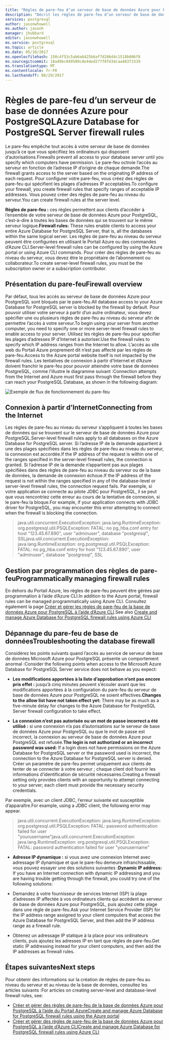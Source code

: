 ```yaml
---
title: "Règles de pare-feu d’un serveur de base de données Azure pour PostgreSQL | Microsoft Docs"
description: "Décrit les règles de pare-feu d’un serveur de base de données Azure pour PostgreSQL."
services: postgresql
author: jasonwhowell
ms.author: jasonh
manager: jhubbard
editor: jasonwhowell
ms.service: postgresql
ms.topic: article
ms.date: 05/10/2017
ms.openlocfilehash: 150c4f53c5ab6a6425b6af7d286d4c1518b006f8
ms.sourcegitcommit: 18ad9bc049589c8e44ed277f8f43dcaa483f3339
ms.translationtype: MT
ms.contentlocale: fr-FR
ms.lasthandoff: 08/29/2017
---
```

# <a name="azure-database-for-postgresql-server-firewall-rules"></a><span data-ttu-id="62434-103">Règles de pare-feu d’un serveur de base de données Azure pour PostgreSQL</span><span class="sxs-lookup"><span data-stu-id="62434-103">Azure Database for PostgreSQL Server firewall rules</span></span>
<span data-ttu-id="62434-104">Le pare-feu empêche tout accès à votre serveur de base de données jusqu’à ce que vous spécifiiez les ordinateurs qui disposent d’autorisations.</span><span class="sxs-lookup"><span data-stu-id="62434-104">Firewalls prevent all access to your database server until you specify which computers have permission.</span></span> <span data-ttu-id="62434-105">Le pare-feu octroie l’accès au serveur en fonction de l’adresse IP d’origine de chaque demande.</span><span class="sxs-lookup"><span data-stu-id="62434-105">The firewall grants access to the server based on the originating IP address of each request.</span></span>
<span data-ttu-id="62434-106">Pour configurer votre pare-feu, vous créez des règles de pare-feu qui spécifient les plages d’adresses IP acceptables.</span><span class="sxs-lookup"><span data-stu-id="62434-106">To configure your firewall, you create firewall rules that specify ranges of acceptable IP addresses.</span></span> <span data-ttu-id="62434-107">Vous pouvez créer des règles de pare-feu au niveau du serveur.</span><span class="sxs-lookup"><span data-stu-id="62434-107">You can create firewall rules at the server level.</span></span>

<span data-ttu-id="62434-108">**Règles de pare-feu :** ces règles permettent aux clients d’accéder à l’ensemble de votre serveur de base de données Azure pour PostgreSQL, c’est-à-dire à toutes les bases de données qui se trouvent sur le même serveur logique.</span><span class="sxs-lookup"><span data-stu-id="62434-108">**Firewall rules:** These rules enable clients to access your entire Azure Database for PostgreSQL Server, that is, all the databases within the same logical server.</span></span> <span data-ttu-id="62434-109">Les règles de pare-feu au niveau du serveur peuvent être configurées en utilisant le Portail Azure ou des commandes d’Azure CLI.</span><span class="sxs-lookup"><span data-stu-id="62434-109">Server-level firewall rules can be configured by using the Azure portal or using Azure CLI commands.</span></span> <span data-ttu-id="62434-110">Pour créer des règles de pare-feu au niveau du serveur, vous devez être le propriétaire de l’abonnement ou collaborateur.</span><span class="sxs-lookup"><span data-stu-id="62434-110">To create server-level firewall rules, you must be the subscription owner or a subscription contributor.</span></span>

## <a name="firewall-overview"></a><span data-ttu-id="62434-111">Présentation du pare-feu</span><span class="sxs-lookup"><span data-stu-id="62434-111">Firewall overview</span></span>
<span data-ttu-id="62434-112">Par défaut, tous les accès au serveur de base de données Azure pour PostgreSQL sont bloqués par le pare-feu.</span><span class="sxs-lookup"><span data-stu-id="62434-112">All database access to your Azure Database for PostgreSQL server is blocked by the firewall by default.</span></span> <span data-ttu-id="62434-113">Pour pouvoir utiliser votre serveur à partir d’un autre ordinateur, vous devez spécifier une ou plusieurs règles de pare-feu au niveau du serveur afin de permettre l’accès à votre serveur.</span><span class="sxs-lookup"><span data-stu-id="62434-113">To begin using your server from another computer, you need to specify one or more server-level firewall rules to enable access to your server.</span></span> <span data-ttu-id="62434-114">Utilisez les règles de pare-feu pour spécifier les plages d’adresses IP d’Internet à autoriser.</span><span class="sxs-lookup"><span data-stu-id="62434-114">Use the firewall rules to specify which IP address ranges from the Internet to allow.</span></span> <span data-ttu-id="62434-115">L’accès au site web du Portail Azure proprement dit n’est pas affecté par les règles de pare-feu.</span><span class="sxs-lookup"><span data-stu-id="62434-115">Access to the Azure portal website itself is not impacted by the firewall rules.</span></span>
<span data-ttu-id="62434-116">Les tentatives de connexion à partir d’Internet et d’Azure doivent franchir le pare-feu pour pouvoir atteindre votre base de données PostgreSQL, comme l’illustre le diagramme suivant :</span><span class="sxs-lookup"><span data-stu-id="62434-116">Connection attempts from the Internet and Azure must first pass through the firewall before they can reach your PostgreSQL Database, as shown in the following diagram:</span></span>

![Exemple de flux de fonctionnement du pare-feu](media/concepts-firewall-rules/1-firewall-concept.png)

## <a name="connecting-from-the-internet"></a><span data-ttu-id="62434-118">Connexion à partir d’Internet</span><span class="sxs-lookup"><span data-stu-id="62434-118">Connecting from the Internet</span></span>
<span data-ttu-id="62434-119">Les règles de pare-feu au niveau du serveur s’appliquent à toutes les bases de données qui se trouvent sur le serveur de base de données Azure pour PostgreSQL.</span><span class="sxs-lookup"><span data-stu-id="62434-119">Server-level firewall rules apply to all databases on the Azure Database for PostgreSQL server.</span></span> <span data-ttu-id="62434-120">Si l’adresse IP de la demande appartient à une des plages spécifiées dans les règles de pare-feu au niveau du serveur, la connexion est accordée.</span><span class="sxs-lookup"><span data-stu-id="62434-120">If the IP address of the request is within one of the ranges specified in the server-level firewall rules, the connection is granted.</span></span>
<span data-ttu-id="62434-121">Si l’adresse IP de la demande n’appartient pas aux plages spécifiées dans des règles de pare-feu au niveau du serveur ou de la base de données, la demande de connexion échoue.</span><span class="sxs-lookup"><span data-stu-id="62434-121">If the IP address of the request is not within the ranges specified in any of the database-level or server-level firewall rules, the connection request fails.</span></span>
<span data-ttu-id="62434-122">Par exemple, si votre application se connecte au pilote JDBC pour PostgreSQL, il se peut que vous rencontriez cette erreur au cours de la tentative de connexion, si le pare-feu la bloque.</span><span class="sxs-lookup"><span data-stu-id="62434-122">For example, if your application connects with JDBC driver for PostgreSQL, you may encounter this error attempting to connect when the firewall is blocking the connection.</span></span>
> <span data-ttu-id="62434-123">java.util.concurrent.ExecutionException: java.lang.RuntimeException: org.postgresql.util.PSQLException: FATAL: no pg\_hba.conf entry for host "123.45.67.890", user "adminuser", database "postgresql", SSL</span><span class="sxs-lookup"><span data-stu-id="62434-123">java.util.concurrent.ExecutionException: java.lang.RuntimeException: org.postgresql.util.PSQLException: FATAL: no pg\_hba.conf entry for host "123.45.67.890", user "adminuser", database "postgresql", SSL</span></span>

## <a name="programmatically-managing-firewall-rules"></a><span data-ttu-id="62434-124">Gestion par programmation des règles de pare-feu</span><span class="sxs-lookup"><span data-stu-id="62434-124">Programmatically managing firewall rules</span></span>
<span data-ttu-id="62434-125">En dehors du Portail Azure, les règles de pare-feu peuvent être gérées par programmation à l’aide d’Azure CLI.</span><span class="sxs-lookup"><span data-stu-id="62434-125">In addition to the Azure portal, firewall rules can be managed programmatically using Azure CLI.</span></span>
<span data-ttu-id="62434-126">Consultez également la page [Créer et gérer les règles de pare-feu de la base de données Azure pour PostgreSQL à l’aide d’Azure CLI](howto-manage-firewall-using-cli.md).</span><span class="sxs-lookup"><span data-stu-id="62434-126">See also [Create and manage Azure Database for PostgreSQL firewall rules using Azure CLI](howto-manage-firewall-using-cli.md)</span></span>

## <a name="troubleshooting-the-database-firewall"></a><span data-ttu-id="62434-127">Dépannage du pare-feu de base de données</span><span class="sxs-lookup"><span data-stu-id="62434-127">Troubleshooting the database firewall</span></span>
<span data-ttu-id="62434-128">Considérez les points suivants quand l’accès au service de serveur de base de données Microsoft Azure pour PostgreSQL présente un comportement anormal :</span><span class="sxs-lookup"><span data-stu-id="62434-128">Consider the following points when access to the Microsoft Azure Database for PostgreSQL Server service does not behave as you expect:</span></span>

* <span data-ttu-id="62434-129">**Les modifications apportées à la liste d’approbation n’ont pas encore pris effet :** jusqu’à cinq minutes peuvent s’écouler avant que les modifications apportées à la configuration du pare-feu du serveur de base de données Azure pour PostgreSQL ne soient effectives.</span><span class="sxs-lookup"><span data-stu-id="62434-129">**Changes to the allow list have not taken effect yet:** There may be as much as a five-minute delay for changes to the Azure Database for PostgreSQL Server firewall configuration to take effect.</span></span>

* <span data-ttu-id="62434-130">**La connexion n’est pas autorisée ou un mot de passe incorrect a été utilisé :** si une connexion n’a pas d’autorisations sur le serveur de base de données Azure pour PostgreSQL ou que le mot de passe est incorrect, la connexion au serveur de base de données Azure pour PostgreSQL est refusée.</span><span class="sxs-lookup"><span data-stu-id="62434-130">**The login is not authorized or an incorrect password was used:** If a login does not have permissions on the Azure Database for PostgreSQL server or the password used is incorrect, the connection to the Azure Database for PostgreSQL server is denied.</span></span> <span data-ttu-id="62434-131">Créer un paramètre de pare-feu permet uniquement aux clients de tenter de se connecter à votre serveur ; chaque client doit fournir les informations d’identification de sécurité nécessaires.</span><span class="sxs-lookup"><span data-stu-id="62434-131">Creating a firewall setting only provides clients with an opportunity to attempt connecting to your server; each client must provide the necessary security credentials.</span></span>

<span data-ttu-id="62434-132">Par exemple, avec un client JDBC, l’erreur suivante est susceptible d’apparaître.</span><span class="sxs-lookup"><span data-stu-id="62434-132">For example, using a JDBC client, the following error may appear.</span></span>
> <span data-ttu-id="62434-133">java.util.concurrent.ExecutionException: java.lang.RuntimeException: org.postgresql.util.PSQLException: FATAL: password authentication failed for user "yourusername"</span><span class="sxs-lookup"><span data-stu-id="62434-133">java.util.concurrent.ExecutionException: java.lang.RuntimeException: org.postgresql.util.PSQLException: FATAL: password authentication failed for user "yourusername"</span></span>

* <span data-ttu-id="62434-134">**Adresse IP dynamique :** si vous avez une connexion Internet avec adressage IP dynamique et que le pare-feu demeure infranchissable, vous pouvez essayer une des solutions suivantes :</span><span class="sxs-lookup"><span data-stu-id="62434-134">**Dynamic IP address:** If you have an Internet connection with dynamic IP addressing and you are having trouble getting through the firewall, you could try one of the following solutions:</span></span>

* <span data-ttu-id="62434-135">Demandez à votre fournisseur de services Internet (ISP) la plage d’adresses IP affectée à vos ordinateurs clients qui accèdent au serveur de base de données Azure pour PostgreSQL, puis ajoutez cette plage dans une règle de pare-feu.</span><span class="sxs-lookup"><span data-stu-id="62434-135">Ask your Internet Service Provider (ISP) for the IP address range assigned to your client computers that access the Azure Database for PostgreSQL Server, and then add the IP address range as a firewall rule.</span></span>

* <span data-ttu-id="62434-136">Obtenez un adressage IP statique à la place pour vos ordinateurs clients, puis ajoutez les adresses IP en tant que règles de pare-feu.</span><span class="sxs-lookup"><span data-stu-id="62434-136">Get static IP addressing instead for your client computers, and then add the IP addresses as firewall rules.</span></span>

## <a name="next-steps"></a><span data-ttu-id="62434-137">Étapes suivantes</span><span class="sxs-lookup"><span data-stu-id="62434-137">Next steps</span></span>
<span data-ttu-id="62434-138">Pour obtenir des informations sur la création de règles de pare-feu au niveau du serveur et au niveau de la base de données, consultez les articles suivants :</span><span class="sxs-lookup"><span data-stu-id="62434-138">For articles on creating server-level and database-level firewall rules, see:</span></span>
* [<span data-ttu-id="62434-139">Créer et gérer des règles de pare-feu de la base de données Azure pour PostgreSQL à l’aide du Portail Azure</span><span class="sxs-lookup"><span data-stu-id="62434-139">Create and manage Azure Database for PostgreSQL firewall rules using the Azure portal</span></span>](howto-manage-firewall-using-portal.md)
* [<span data-ttu-id="62434-140">Créer et gérer des règles de pare-feu de la base de données Azure pour PostgreSQL à l’aide d’Azure CLI</span><span class="sxs-lookup"><span data-stu-id="62434-140">Create and manage Azure Database for PostgreSQL firewall rules using Azure CLI</span></span>](howto-manage-firewall-using-cli.md)